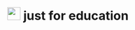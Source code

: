 <h1> <img src="https://emojis.slackmojis.com/emojis/images/1621024394/39092/cat-roll.gif?1621024394" width="30" /> just for education </h1>